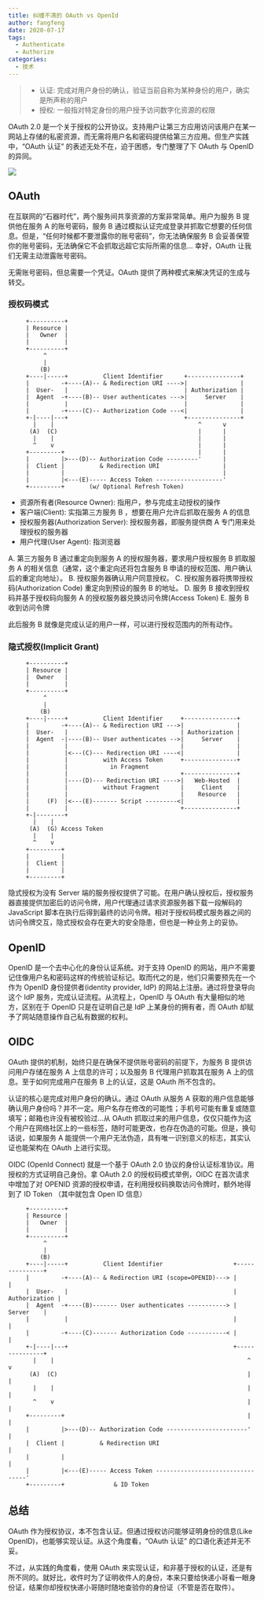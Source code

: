 ```yaml
---
title: 纠缠不清的 OAuth vs OpenId
author: fangfeng
date: 2020-07-17
tags:
  - Authenticate
  - Authorize
categories:
  - 技术
---
```


>
> - 认证: 完成对用户身份的确认，验证当前自称为某种身份的用户，确实是所声称的用户
> - 授权: 一般指对特定身份的用户授予访问数字化资源的权限
>

OAuth 2.0 是一个关于授权的公开协议。支持用户让第三方应用访问该用户在某一网站上存储的私密资源，而无需将用户名和密码提供给第三方应用。但生产实践中，“OAuth 认证” 的表述无处不在，迫于困惑，专门整理了下 OAuth 与 OpenID 的异同。

![](https://img.ffutop.com/1517F60A-D22F-446C-AF64-D029AC02DF29.svg)

## OAuth 

在互联网的“石器时代”，两个服务间共享资源的方案非常简单。用户为服务 B 提供他在服务 A 的账号密码，服务 B 通过模拟认证完成登录并抓取它想要的任何信息。但是，“任何时候都不要泄露你的账号密码”，你无法确保服务 B 会妥善保管你的账号密码，无法确保它不会抓取远超它实际所需的信息... 幸好，OAuth 让我们无需主动泄露账号密码。

无需账号密码，但总需要一个凭证。OAuth 提供了两种模式来解决凭证的生成与转交。

### 授权码模式

```plain
     +----------+
     | Resource |
     |   Owner  |
     |          |
     +----------+
          ^
          |
         (B)
     +----|-----+          Client Identifier      +---------------+
     |         -+----(A)-- & Redirection URI ---->|               |
     |  User-   |                                 | Authorization |
     |  Agent  -+----(B)-- User authenticates --->|     Server    |
     |          |                                 |               |
     |         -+----(C)-- Authorization Code ---<|               |
     +-|----|---+                                 +---------------+
       |    |                                         ^      v
      (A)  (C)                                        |      |
       |    |                                         |      |
       ^    v                                         |      |
     +---------+                                      |      |
     |         |>---(D)-- Authorization Code ---------'      |
     |  Client |          & Redirection URI                  |
     |         |                                             |
     |         |<---(E)----- Access Token -------------------'
     +---------+       (w/ Optional Refresh Token)
```

- 资源所有者(Resource Owner): 指用户，参与完成主动授权的操作
- 客户端(Client): 实指第三方服务 B ，想要在用户允许后抓取在服务 A 的信息
- 授权服务器(Authorization Server): 授权服务器，即服务提供商 A 专门用来处理授权的服务器
- 用户代理(User Agent): 指浏览器

A. 第三方服务 B 通过重定向到服务 A 的授权服务器，要求用户授权服务 B 抓取服务 A 的相关信息（通常，这个重定向还将包含服务 B 申请的授权范围、用户确认后的重定向地址）。
B. 授权服务器确认用户同意授权。
C. 授权服务器将携带授权码(Authorization Code) 重定向到预设的服务 B 的地址。
D. 服务 B 接收到授权码并基于授权码向服务 A 的授权服务器兑换访问令牌(Access Token)
E. 服务 B 收到访问令牌

此后服务 B 就像是完成认证的用户一样，可以进行授权范围内的所有动作。

### 隐式授权(Implicit Grant)

```plain
     +----------+
     | Resource |
     |  Owner   |
     |          |
     +----------+
          ^
          |
         (B)
     +----|-----+          Client Identifier     +---------------+
     |         -+----(A)-- & Redirection URI --->|               |
     |  User-   |                                | Authorization |
     |  Agent  -|----(B)-- User authenticates -->|     Server    |
     |          |                                |               |
     |          |<---(C)--- Redirection URI ----<|               |
     |          |          with Access Token     +---------------+
     |          |            in Fragment
     |          |                                +---------------+
     |          |----(D)--- Redirection URI ---->|   Web-Hosted  |
     |          |          without Fragment      |     Client    |
     |          |                                |    Resource   |
     |     (F)  |<---(E)------- Script ---------<|               |
     |          |                                +---------------+
     +-|--------+
       |    |
      (A)  (G) Access Token
       |    |
       ^    v
     +---------+
     |         |
     |  Client |
     |         |
     +---------+
``` 

隐式授权为没有 Server 端的服务授权提供了可能。在用户确认授权后，授权服务器直接提供加密后的访问令牌，用户代理通过请求资源服务器下载一段解码的 JavaScript 脚本在执行后得到最终的访问令牌。相对于授权码模式服务器之间的访问令牌交互，隐式授权会存在更大的安全隐患，但也是一种业务上的妥协。

## OpenID

OpenID 是一个去中心化的身份认证系统。对于支持 OpenID 的网站，用户不需要记住像用户名和密码这样的传统验证标记。取而代之的是，他们只需要预先在一个作为 OpenID 身份提供者(identity provider, IdP) 的网站上注册。通过将登录导向这个 IdP 服务，完成认证流程。从流程上，OpenID 与 OAuth 有大量相似的地方，区别在于 OpenID 只是在证明自己是 IdP 上某身份的拥有者，而 OAuth 却赋予了网站随意操作自己私有数据的权利。

## OIDC

OAuth 提供的机制，始终只是在确保不提供账号密码的前提下，为服务 B 提供访问用户存储在服务 A 上信息的许可；以及服务 B 代理用户抓取其在服务 A 上的信息。至于如何完成用户在服务 B 上的认证，这是 OAuth 所不包含的。

认证的核心是完成对用户身份的确认。通过 OAuth 从服务 A 获取的用户信息能够确认用户身份吗？并不一定。用户名存在修改的可能性；手机号可能有重复或随意填写；邮箱也许没有被校验过...从 OAuth 抓取过来的用户信息，仅仅只能作为这个用户在网络社区上的一些标签，随时可能更改，也存在伪造的可能。但是，换句话说，如果服务 A 能提供一个用户无法伪造，具有唯一识别意义的标志，其实认证也能架构在 OAuth 上进行实现。

OIDC (OpenId Connect) 就是一个基于 OAuth 2.0 协议的身份认证标准协议。用授权的方式证明自己身份。拿 OAuth 2.0 的授权码模式举例，OIDC 在首次请求中增加了对 OPENID 资源的授权申请，在利用授权码换取访问令牌时，额外地得到了 ID Token （其中就包含 Open ID 信息）

```plain
     +----------+
     | Resource |
     |   Owner  |
     |          |
     +----------+
          ^
          |
         (B)
     +----|-----+          Client Identifier                    +---------------+
     |         -+----(A)-- & Redirection URI (scope=OPENID)---> |               |
     |  User-   |                                               | Authorization |
     |  Agent  -+----(B)------- User authenticates -----------> |     Server    |
     |          |                                               |               |
     |         -+----(C)------- Authorization Code -----------< |               |
     +-|----|---+                                               +---------------+
       |    |                                                       ^      v
      (A)  (C)                                                      |      |
       |    |                                                       |      |
       ^    v                                                       |      |
     +---------+                                                    |      |
     |         |>---(D)-- Authorization Code -----------------------'      |
     |  Client |          & Redirection URI                                |
     |         |                                                           |
     |         |<---(E)----- Access Token ---------------------------------'
     +---------+              & ID Token
```

## 总结

OAuth 作为授权协议，本不包含认证。但通过授权访问能够证明身份的信息(Like OpenID)，也能够实现认证。从这个角度看，“OAuth 认证” 的口语化表述并无不妥。

不过，从实践的角度看，使用 OAuth 来实现认证，和非基于授权的认证，还是有所不同的。就好比，收件时为了证明收件人的身份，本来只要给快递小哥看一眼身份证，结果你却授权快递小哥随时随地查验你的身份证（不管是否在取件）。


